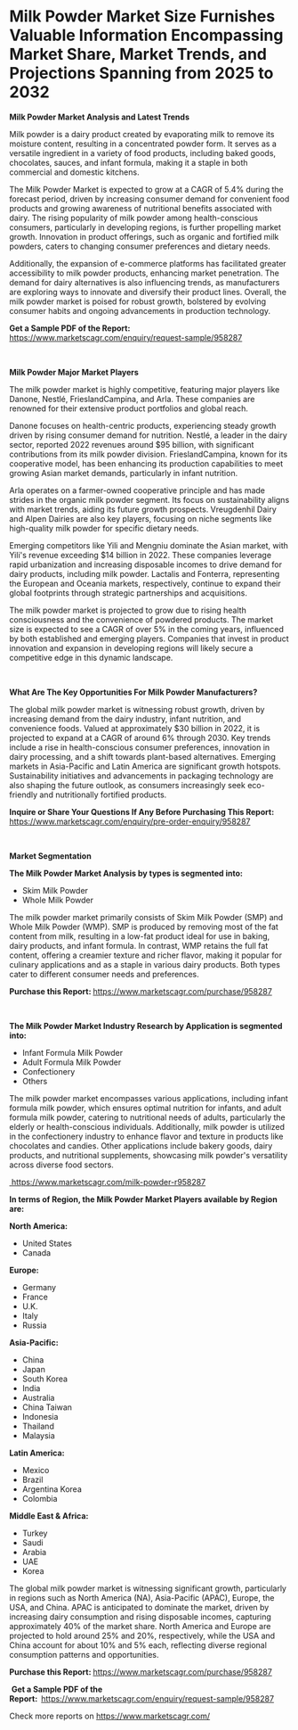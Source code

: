 <p><h1>Milk Powder Market Size Furnishes Valuable Information Encompassing Market Share, Market Trends, and Projections Spanning from 2025 to 2032</h1></p><p><strong>Milk Powder Market Analysis and Latest Trends</strong></p>
<p><p>Milk powder is a dairy product created by evaporating milk to remove its moisture content, resulting in a concentrated powder form. It serves as a versatile ingredient in a variety of food products, including baked goods, chocolates, sauces, and infant formula, making it a staple in both commercial and domestic kitchens. </p><p>The Milk Powder Market is expected to grow at a CAGR of 5.4% during the forecast period, driven by increasing consumer demand for convenient food products and growing awareness of nutritional benefits associated with dairy. The rising popularity of milk powder among health-conscious consumers, particularly in developing regions, is further propelling market growth. Innovation in product offerings, such as organic and fortified milk powders, caters to changing consumer preferences and dietary needs.</p><p>Additionally, the expansion of e-commerce platforms has facilitated greater accessibility to milk powder products, enhancing market penetration. The demand for dairy alternatives is also influencing trends, as manufacturers are exploring ways to innovate and diversify their product lines. Overall, the milk powder market is poised for robust growth, bolstered by evolving consumer habits and ongoing advancements in production technology.</p></p>
<p><strong>Get a Sample PDF of the Report:&nbsp;</strong> <a href="https://www.marketscagr.com/enquiry/request-sample/958287?utm_campaign=2126&utm_medium=2&utm_source=Github&utm_content=ia&utm_term=14022025&utm_id=milk-powder">https://www.marketscagr.com/enquiry/request-sample/958287</a></p>
<p>&nbsp;</p>
<p><strong>Milk Powder Major Market Players</strong></p>
<p><p>The milk powder market is highly competitive, featuring major players like Danone, Nestlé, FrieslandCampina, and Arla. These companies are renowned for their extensive product portfolios and global reach. </p><p>Danone focuses on health-centric products, experiencing steady growth driven by rising consumer demand for nutrition. Nestlé, a leader in the dairy sector, reported 2022 revenues around $95 billion, with significant contributions from its milk powder division. FrieslandCampina, known for its cooperative model, has been enhancing its production capabilities to meet growing Asian market demands, particularly in infant nutrition.</p><p>Arla operates on a farmer-owned cooperative principle and has made strides in the organic milk powder segment. Its focus on sustainability aligns with market trends, aiding its future growth prospects. Vreugdenhil Dairy and Alpen Dairies are also key players, focusing on niche segments like high-quality milk powder for specific dietary needs.</p><p>Emerging competitors like Yili and Mengniu dominate the Asian market, with Yili's revenue exceeding $14 billion in 2022. These companies leverage rapid urbanization and increasing disposable incomes to drive demand for dairy products, including milk powder. Lactalis and Fonterra, representing the European and Oceania markets, respectively, continue to expand their global footprints through strategic partnerships and acquisitions.</p><p>The milk powder market is projected to grow due to rising health consciousness and the convenience of powdered products. The market size is expected to see a CAGR of over 5% in the coming years, influenced by both established and emerging players. Companies that invest in product innovation and expansion in developing regions will likely secure a competitive edge in this dynamic landscape.</p></p>
<p>&nbsp;</p>
<p><strong>What Are The Key Opportunities For Milk Powder Manufacturers?</strong></p>
<p><p>The global milk powder market is witnessing robust growth, driven by increasing demand from the dairy industry, infant nutrition, and convenience foods. Valued at approximately $30 billion in 2022, it is projected to expand at a CAGR of around 6% through 2030. Key trends include a rise in health-conscious consumer preferences, innovation in dairy processing, and a shift towards plant-based alternatives. Emerging markets in Asia-Pacific and Latin America are significant growth hotspots. Sustainability initiatives and advancements in packaging technology are also shaping the future outlook, as consumers increasingly seek eco-friendly and nutritionally fortified products.</p></p>
<p><strong>Inquire or Share Your Questions If Any Before Purchasing This Report:</strong> <a href="https://www.marketscagr.com/enquiry/pre-order-enquiry/958287?utm_campaign=2126&utm_medium=2&utm_source=Github&utm_content=ia&utm_term=14022025&utm_id=milk-powder">https://www.marketscagr.com/enquiry/pre-order-enquiry/958287</a></p>
<p>&nbsp;</p>
<p><strong>Market Segmentation</strong></p>
<p><strong>The Milk Powder Market Analysis by types is segmented into:</strong></p>
<p><ul><li>Skim Milk Powder</li><li>Whole Milk Powder</li></ul></p>
<p><p>The milk powder market primarily consists of Skim Milk Powder (SMP) and Whole Milk Powder (WMP). SMP is produced by removing most of the fat content from milk, resulting in a low-fat product ideal for use in baking, dairy products, and infant formula. In contrast, WMP retains the full fat content, offering a creamier texture and richer flavor, making it popular for culinary applications and as a staple in various dairy products. Both types cater to different consumer needs and preferences.</p></p>
<p><strong>Purchase this Report:&nbsp;</strong><a href="https://www.marketscagr.com/purchase/958287?utm_campaign=2126&utm_medium=2&utm_source=Github&utm_content=ia&utm_term=14022025&utm_id=milk-powder">https://www.marketscagr.com/purchase/958287</a></p>
<p>&nbsp;</p>
<p><strong>The Milk Powder Market Industry Research by Application is segmented into:</strong></p>
<p><ul><li>Infant Formula Milk Powder</li><li>Adult Formula Milk Powder</li><li>Confectionery</li><li>Others</li></ul></p>
<p><p>The milk powder market encompasses various applications, including infant formula milk powder, which ensures optimal nutrition for infants, and adult formula milk powder, catering to nutritional needs of adults, particularly the elderly or health-conscious individuals. Additionally, milk powder is utilized in the confectionery industry to enhance flavor and texture in products like chocolates and candies. Other applications include bakery goods, dairy products, and nutritional supplements, showcasing milk powder's versatility across diverse food sectors.</p></p>
<p><a href="https://www.marketscagr.com/milk-powder-r958287?utm_campaign=2126&utm_medium=2&utm_source=Github&utm_content=ia&utm_term=14022025&utm_id=milk-powder">&nbsp;https://www.marketscagr.com/milk-powder-r958287</a></p>
<p><strong>In terms of Region, the Milk Powder Market Players available by Region are:</strong></p>
<p>
    <p> <strong> North America: </strong>
        <ul>
            <li>United States</li>
            <li>Canada</li>
        </ul>
        </p> 
    <p> <strong> Europe: </strong>
        <ul>
            <li>Germany</li>
            <li>France</li>
            <li>U.K.</li>
            <li>Italy</li>
            <li>Russia</li>
        </ul>
        </p> 
    <p> <strong> Asia-Pacific: </strong>
        <ul>
            <li>China</li>
            <li>Japan</li>
            <li>South Korea</li>
            <li>India</li>
            <li>Australia</li>
            <li>China Taiwan</li>
            <li>Indonesia</li>
            <li>Thailand</li>
            <li>Malaysia</li>
        </ul>
        </p> 
    <p> <strong> Latin America: </strong>
        <ul>
            <li>Mexico</li>
            <li>Brazil</li>
            <li>Argentina Korea</li>
            <li>Colombia</li>
        </ul>
        </p> 
    <p> <strong> Middle East & Africa: </strong>
        <ul>
            <li>Turkey</li>
            <li>Saudi</li>
            <li>Arabia</li>
            <li>UAE</li>
            <li>Korea</li>
        </ul>
    </p>
    </p>
<p><p>The global milk powder market is witnessing significant growth, particularly in regions such as North America (NA), Asia-Pacific (APAC), Europe, the USA, and China. APAC is anticipated to dominate the market, driven by increasing dairy consumption and rising disposable incomes, capturing approximately 40% of the market share. North America and Europe are projected to hold around 25% and 20%, respectively, while the USA and China account for about 10% and 5% each, reflecting diverse regional consumption patterns and opportunities.</p></p>
<p><strong>Purchase this Report: </strong><a href="https://www.marketscagr.com/purchase/958287?utm_campaign=2126&utm_medium=2&utm_source=Github&utm_content=ia&utm_term=14022025&utm_id=milk-powder">https://www.marketscagr.com/purchase/958287</a></p>
<p>&nbsp;<strong>Get a Sample PDF of the Report:&nbsp;&nbsp;</strong><a href="https://www.marketscagr.com/enquiry/request-sample/958287?utm_campaign=2126&utm_medium=2&utm_source=Github&utm_content=ia&utm_term=14022025&utm_id=milk-powder">https://www.marketscagr.com/enquiry/request-sample/958287</a></p>
<p><strong></strong></p>
<p>Check more reports on <a href="https://www.marketscagr.com/?utm_campaign=2126&utm_medium=2&utm_source=Github&utm_content=ia&utm_term=14022025&utm_id=milk-powder">https://www.marketscagr.com/</a></p>